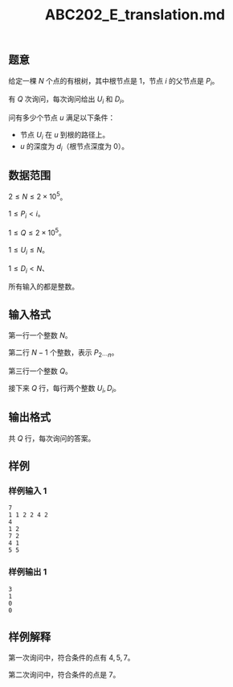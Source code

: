 ﻿---
title: "ABC202_E_translation.md"
tags: []
author: ""
created: ""
---

## 题意

给定一棵 $N$ 个点的有根树，其中根节点是 $1$，节点 $i$ 的父节点是 $P_i$。

有 $Q$ 次询问，每次询问给出 $U_i$ 和 $D_i$。

问有多少个节点 $u$ 满足以下条件：

- 节点 $U_i$ 在 $u$ 到根的路径上。
- $u$ 的深度为 $d_i$（根节点深度为 $0$）。

## 数据范围

$2\le N\le 2\times 10^5$。

$1\le P_i < i$。

$1\le Q\le 2\times 10^5$。

$1\le U_i\le N$。

$1\le D_i < N$、

所有输入的都是整数。

## 输入格式

第一行一个整数 $N$。

第二行 $N-1$ 个整数，表示 $P_{2\cdots n}$。

第三行一个整数 $Q$。

接下来 $Q$ 行，每行两个整数 $U_i,D_i$。

## 输出格式

共 $Q$ 行，每次询问的答案。

## 样例

### 样例输入 1

```
7
1 1 2 2 4 2
4
1 2
7 2
4 1
5 5
```

### 样例输出 1

```
3
1
0
0
```

## 样例解释

第一次询问中，符合条件的点有 $4,5,7$。

第二次询问中，符合条件的点是 $7$。

